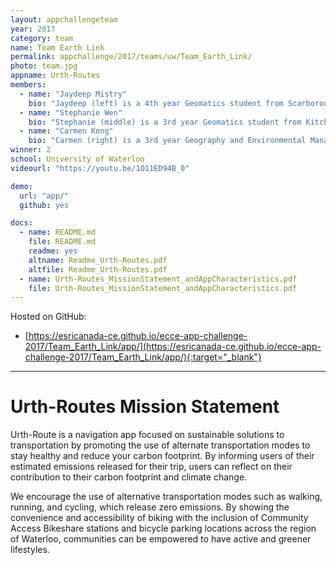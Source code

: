 ```yaml
---
layout: appchallengeteam
year: 2017
category: team
name: Team Earth Link
permalink: appchallenge/2017/teams/uw/Team_Earth_Link/
photo: team.jpg
appname: Urth-Routes
members:
  - name: "Jaydeep Mistry"
    bio: "Jaydeep (left) is a 4th year Geomatics student from Scarborough, Ontario. He enjoys panoramic photography and travelling."
  - name: "Stephanie Wen"
    bio: "Stephanie (middle) is a 3rd year Geomatics student from Kitchener, Ontario. She enjoys geo-tagging her Instagram photos."
  - name: "Carmen Kong"
    bio: "Carmen (right) is a 3rd year Geography and Environmental Management student Scarborough, Ontario. She enjoys exploring the great outdoors and good puns."
winner: 2
school: University of Waterloo
videourl: "https://youtu.be/1O11ED94B_0"

demo:
  url: "app/"
  github: yes

docs:
  - name: README.md
    file: README.md
    readme: yes
    altname: Readme_Urth-Routes.pdf
    altfile: Readme_Urth-Routes.pdf
  - name: Urth-Routes_MissionStatement_andAppCharacteristics.pdf
    file: Urth-Routes_MissionStatement_andAppCharacteristics.pdf
---
```


Hosted on GitHub:
- [https://esricanada-ce.github.io/ecce-app-challenge-2017/Team_Earth_Link/app/](https://esricanada-ce.github.io/ecce-app-challenge-2017/Team_Earth_Link/app/){:target="_blank"}

---

# Urth-Routes Mission Statement

Urth-Route is a navigation app focused on sustainable solutions to transportation by promoting
the use of alternate transportation modes to stay healthy and reduce your carbon footprint. By
informing users of their estimated emissions released for their trip, users can reflect on their
contribution to their carbon footprint and climate change.

We encourage the use of alternative transportation modes such as walking, running, and
cycling, which release zero emissions. By showing the convenience and accessibility of biking
with the inclusion of Community Access Bikeshare stations and bicycle parking locations across
the region of Waterloo, communities can be empowered to have active and greener lifestyles.
